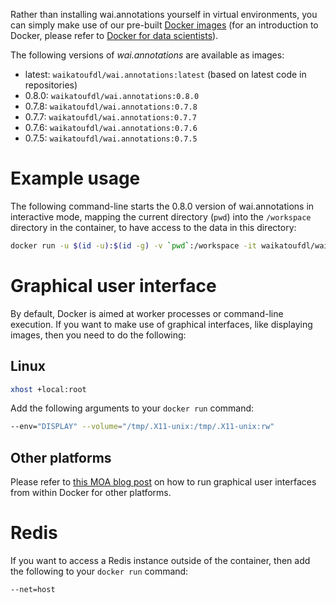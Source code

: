 Rather than installing wai.annotations yourself in virtual environments, you can simply
make use of our pre-built [Docker images](https://hub.docker.com/repository/docker/waikatoufdl/wai.annotations) 
(for an introduction to Docker, please refer to [Docker for data scientists](https://www.data-mining.co.nz/docker-for-data-scientists/)). 

The following versions of *wai.annotations* are available as images:

* latest: `waikatoufdl/wai.annotations:latest` (based on latest code in repositories)
* 0.8.0: `waikatoufdl/wai.annotations:0.8.0`
* 0.7.8: `waikatoufdl/wai.annotations:0.7.8`
* 0.7.7: `waikatoufdl/wai.annotations:0.7.7`
* 0.7.6: `waikatoufdl/wai.annotations:0.7.6`
* 0.7.5: `waikatoufdl/wai.annotations:0.7.5`


# Example usage

The following command-line starts the 0.8.0 version of wai.annotations in interactive
mode, mapping the current directory (`pwd`) into the `/workspace` directory in the
container, to have access to the data in this directory:

```bash
docker run -u $(id -u):$(id -g) -v `pwd`:/workspace -it waikatoufdl/wai.annotations:0.8.0
```

# Graphical user interface

By default, Docker is aimed at worker processes or command-line execution. If you want 
to make use of graphical interfaces, like displaying images, then you need to do the following:

## Linux

```bash
xhost +local:root
```

Add the following arguments to your `docker run` command:

```bash
--env="DISPLAY" --volume="/tmp/.X11-unix:/tmp/.X11-unix:rw"
```

## Other platforms

Please refer to [this MOA blog post](https://moa.cms.waikato.ac.nz/how-to-use-moa-in-docker/)
on how to run graphical user interfaces from within Docker for other platforms.

# Redis

If you want to access a Redis instance outside of the container, then add the following to
your `docker run` command:

```bash
--net=host
```
